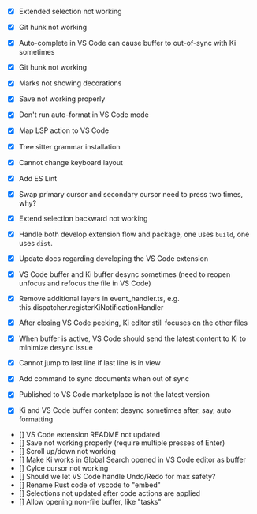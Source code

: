 -   [x] Extended selection not working

-   [x] Git hunk not working
-   [x] Auto-complete in VS Code can cause buffer to out-of-sync with Ki sometimes
-   [x] Git hunk not working
-   [x] Marks not showing decorations
-   [x] Save not working properly
-   [x] Don't run auto-format in VS Code mode
-   [x] Map LSP action to VS Code
-   [x] Tree sitter grammar installation
-   [x] Cannot change keyboard layout
-   [x] Add ES Lint
-   [x] Swap primary cursor and secondary cursor need to press two times, why?
-   [x] Extend selection backward not working
-   [x] Handle both develop extension flow and package, one uses `build`, one uses `dist`.
-   [x] Update docs regarding developing the VS Code extension
-   [x] VS Code buffer and Ki buffer desync sometimes (need to reopen unfocus and refocus the file in VS Code)
-   [x] Remove additional layers in event_handler.ts, e.g. this.dispatcher.registerKiNotificationHandler
-   [x] After closing VS Code peeking, Ki editor still focuses on the other files
-   [x] When buffer is active, VS Code should send the latest content to Ki to minimize desync issue
-   [x] Cannot jump to last line if last line is in view
-   [x] Add command to sync documents when out of sync
-   [x] Published to VS Code marketplace is not the latest version
-   [x] Ki and VS Code buffer content desync sometimes after, say, auto formatting
-   [] VS Code extension README not updated
-   [] Save not working properly (require multiple presses of Enter)
-   [] Scroll up/down not working
-   [] Make Ki works in Global Search opened in VS Code editor as buffer
-   [] Cylce cursor not working
-   [] Should we let VS Code handle Undo/Redo for max safety?
-   [] Rename Rust code of vscode to "embed"
-   [] Selections not updated after code actions are applied
-   [] Allow opening non-file buffer, like "tasks"
